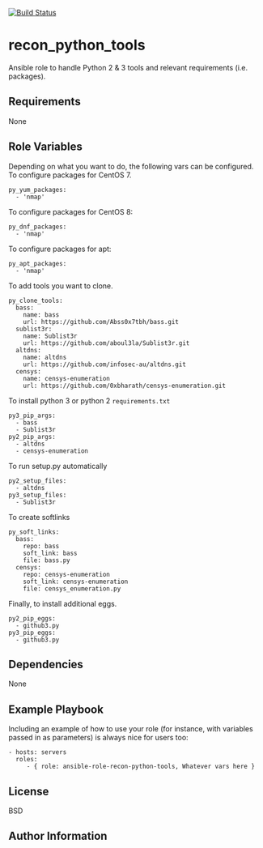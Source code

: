 [![Build Status](https://travis-ci.com/frite/ansible-role-recon-python2-tools.svg?branch=master)](https://travis-ci.com/frite/ansible-role-recon-python2-tools)


recon_python_tools
=========

Ansible role to handle Python 2 & 3 tools and relevant requirements (i.e. packages).

Requirements
------------

None

Role Variables
--------------

Depending on what you want to do, the following vars can be configured.
To configure packages for CentOS 7.
```
py_yum_packages:
  - 'nmap'
```
To configure packages for CentOS 8:
```  
py_dnf_packages:
  - 'nmap'
```
To configure packages for apt:
```  
py_apt_packages:
  - 'nmap'
```
To add tools you want to clone.
```        
py_clone_tools:
  bass:
    name: bass
    url: https://github.com/Abss0x7tbh/bass.git
  sublist3r:
    name: Sublist3r
    url: https://github.com/aboul3la/Sublist3r.git
  altdns:
    name: altdns
    url: https://github.com/infosec-au/altdns.git
  censys:
    name: censys-enumeration
    url: https://github.com/0xbharath/censys-enumeration.git
```
To install python 3 or python 2 `requirements.txt`
```
py3_pip_args:
  - bass
  - Sublist3r
py2_pip_args:
  - altdns
  - censys-enumeration
```
To run setup.py automatically
```
py2_setup_files:
  - altdns
py3_setup_files:
  - Sublist3r
```
To create softlinks
```
py_soft_links:
  bass:
    repo: bass
    soft_link: bass
    file: bass.py
  censys:
    repo: censys-enumeration
    soft_link: censys-enumeration
    file: censys_enumeration.py
```
Finally, to install additional eggs.
```
py2_pip_eggs:
  - github3.py
py3_pip_eggs:
  - github3.py
```


Dependencies
------------
None

Example Playbook
----------------

Including an example of how to use your role (for instance, with variables
passed in as parameters) is always nice for users too:

    - hosts: servers
      roles:
         - { role: ansible-role-recon-python-tools, Whatever vars here }

License
-------

BSD

Author Information
------------------